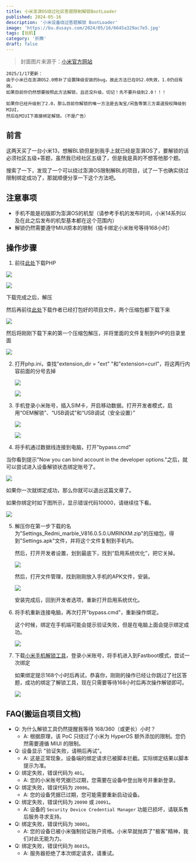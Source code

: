 ```yaml
---
title: 小米澎湃OS绕过社区答题限制解锁BootLoader
published: 2024-05-16
description: '小米设备绕过答题解锁 BootLoader'
image: 'https://bu.dusays.com/2024/05/16/6645a329ac7e5.jpg'
tags: [玩机]
category: '折腾'
draft: false
---
```




> 封面图片来源于：[小米官方网站](https://hyperos.mi.com/)

```
2025/1/17更新：
由于小米已在澎湃OS2.0修补了设置降级安装的bug，故此方法已在OS2.0失效，1.0仍旧有效。
如果目前你仍然想要按照此方法解锁，且还没升级，切记！先不要升级到2.0！！！

如果你已经升级到了2.0，那么目前你解锁的唯一方法是去淘宝/闲鱼等第三方渠道授权降级到MIUI，
然后在MIUI下直接绑定解锁。（不是广告）
```

## 前言

这两天买了一台小米13，想解BL锁但是到我手上就已经是澎湃OS了，要解锁的话必须社区五级+答题，虽然我已经社区五级了，但是我是真的不想答他那个题。

搜索了一下，发现了一个可以绕过澎湃OS限制解BL的项目，试了一下也确实绕过限制绑定成功了，那就顺便分享一下这个方法吧。

## 注意事项

- 手机不能是初版即为澎湃OS的机型（请参考手机的发布时间，小米14系列以及在此之后发布的机型基本都在这个范围内）
- 解锁仍然需要遵守MIUI原本的限制（插卡绑定小米账号等待168小时）

## 操作步骤

1. 前往[此处](https://www.php.net/downloads)下载PHP

  ![](https://bu.dusays.com/2024/05/16/664595932a327.jpg)

  ![](https://bu.dusays.com/2024/05/16/664595b57c747.png)

  下载完成之后，解压

  然后再前往[此处](https://github.com/MlgmXyysd/Xiaomi-HyperOS-BootLoader-Bypass/releases/tag/1.0-fix)下载作者已经打包好的项目文件，两个压缩包都下载下来

  ![](https://bu.dusays.com/2024/05/16/6645964800541.jpg)

  然后将刚刚下载下来的第一个压缩包解压，并将里面的文件复制到PHP的目录里面

  ![](https://bu.dusays.com/2024/05/16/664596cc552b0.jpg)

2. 打开php.ini，查找"extension_dir = "ext" "和"extension=curl"，将这两行内容前面的分号去掉

   ![](https://bu.dusays.com/2024/05/16/66459750800fd.jpg)

   ![](https://bu.dusays.com/2024/05/16/6645974e706c5.jpg)

3. 手机登录小米账号，插入SIM卡，开启移动数据。打开开发者模式，启用“OEM解锁”、“USB调试”和“USB调试（安全设置）”

   ![](https://bu.dusays.com/2024/05/16/66459850659e1.jpg)

   ![](https://bu.dusays.com/2024/05/16/66459850cad0c.jpg)

4. 将手机通过数据线连接到电脑，打开"bypass.cmd"

  当你看到提示"Now you can bind account in the developer options."之后，就可以尝试进入设备解锁状态绑定账号了。

  ![](https://bu.dusays.com/2024/05/16/66459f3022e17.jpg)

  如果你一次就绑定成功，那么你就可以退出这篇文章了。

  如果你绑定时如下图所示，显示错误代码10000，请继续往下看。

  ![](https://bu.dusays.com/2024/05/16/66459f303710e.jpg)

5. 解压你在第一步下载的名为"Settings_Redmi_marble_V816.0.5.0.UMRINXM.zip"的压缩包，得到"Settings.apk"文件，并将这个文件复制到手机内。

   然后，打开开发者设置，划到最底下，找到“启用系统优化”，把它关掉。

   ![](https://bu.dusays.com/2024/05/16/6645983eb4b53.jpg)

   然后，打开文件管理，找到刚刚放入手机的APK文件，安装。

   ![](https://bu.dusays.com/2024/05/16/6645a037236c4.jpg)

   安装完成后，回到开发者选项，重新打开启用系统优化。

6. 将手机重新连接电脑，再次打开"bypass.cmd"，重新操作绑定。

   这个时候，绑定在手机端可能会提示验证失败，但是在电脑上面会提示绑定成功。

   ![](https://bu.dusays.com/2024/05/16/6645a126d18aa.jpg)

7. 下载[小米手机解锁工具](https://www.miui.com/unlock/download.html)，登录小米账号，将手机进入到Fastboot模式，尝试一次绑定

   如果绑定提示168个小时后再试，恭喜你，刚刚的操作已经让你跳过了社区答题，成功的绑定了解锁工具，现在只需要等待168小时后再次操作解锁即可。

   ![](https://bu.dusays.com/2024/05/16/6645a1af1e43c.jpg)

## FAQ(搬运自项目文档)

- Q: 为什么解锁工具仍然提醒我等待 168/360（或更长）小时？
  - A: 根据原理，该 PoC 只绕过了小米为 HyperOS 额外添加的限制。您仍然需要遵循 MIUI 的限制。
- Q: 设备显示 "验证失败，请稍后再试"。
  - A: 这是正常现象，设备端的绑定请求已被脚本拦截。实际绑定结果以脚本提示为准。
- Q: 绑定失败，错误代码为 `401`。
  - A: 您的小米账号凭据已过期，您需要在设备中登出账号并重新登录。
- Q: 绑定失败，错误代码为 `20086`。
  - A: 您的设备凭据已过期，您可能需要重新启动设备。
- Q: 绑定失败，错误代码为 `20090` 或 `20091`。
  - A: 设备的 `Security Device Credential Manager` 功能已损坏，请联系售后服务寻求支持。
- Q: 绑定失败，错误代码为 `30001`。
  - A: 您的设备已被小米强制验证账户资格。小米早就抛弃了"极客"精神，我们对此无能为力。
- Q: 绑定失败，错误代码为 `86015`。
  - A: 服务器拒绝了本次绑定请求，请重试。
